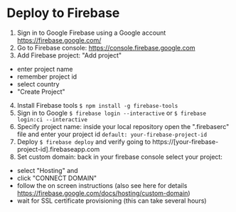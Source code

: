 # Deploy to Firebase

1. Sign in to Google Firebase using a Google account https://firebase.google.com/
2. Go to Firebase console: https://console.firebase.google.com
3. Add Firebase project: "Add project"
  - enter project name
  - remember project id
  - select country
  - "Create Project"
4. Install Firebase tools `$ npm install -g firebase-tools`
5. Sign in to Google `$ firebase login --interactive` or `$ firebase login:ci --interactive`
6. Specify project name: inside your local repository open the ".firebaserc" file and enter your project id `default: your-firebase-project-id`
7. Deploy `$ firebase deploy` and verify going to https://[your-firebase-project-id].firebaseapp.com
8. Set custom domain: back in your firebase console select your project:
  - select "Hosting" and
  - click "CONNECT DOMAIN"
  - follow the on screen instructions (also see here for details https://firebase.google.com/docs/hosting/custom-domain)
  - wait for SSL certificate provisioning (this can take several hours)
